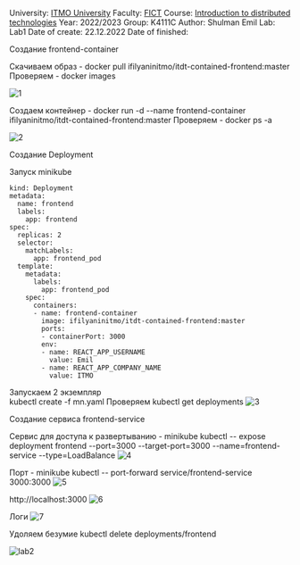 University: [ITMO University](https://itmo.ru/ru/)
Faculty: [FICT](https://fict.itmo.ru)
Course: [Introduction to distributed technologies](https://github.com/itmo-ict-faculty/introduction-to-distributed-technologies)
Year: 2022/2023
Group: K4111C
Author: Shulman Emil
Lab: Lab1
Date of create: 22.12.2022
Date of finished:


Создание frontend-container

Скачиваем образ - docker pull ifilyaninitmo/itdt-contained-frontend:master
Проверяем - docker images

![1](https://user-images.githubusercontent.com/54935204/209168333-819c4ec4-ffc5-45e5-af5b-ca0d498c6daa.png)

Создаем контейнер - docker run -d --name frontend-container ifilyaninitmo/itdt-contained-frontend:master
Проверяем - docker ps -a


![2](https://user-images.githubusercontent.com/54935204/209168902-50a8e7dd-ede6-49fc-9250-653594412e83.png)

Создание Deployment

Запуск minikube

```apiVersion: apps/v1
kind: Deployment
metadata:
  name: frontend
  labels:
    app: frontend
spec:
  replicas: 2
  selector:
    matchLabels:
      app: frontend_pod
  template:
    metadata:
      labels:
        app: frontend_pod
    spec:
      containers:
      - name: frontend-container
        image: ifilyaninitmo/itdt-contained-frontend:master
        ports:
        - containerPort: 3000
        env:
        - name: REACT_APP_USERNAME
          value: Emil
        - name: REACT_APP_COMPANY_NAME
          value: ITMO
```
Запускаем 2 экземпляр   
kubectl create -f mn.yaml
Проверяем
kubectl get deployments
![3](https://user-images.githubusercontent.com/54935204/209171695-591424a5-f2ae-4a88-a91f-d4c1078e32da.png)


Создание сервиса frontend-service

Сервис для доступа к развертыванию - minikube kubectl -- expose deployment frontend --port=3000 --target-port=3000 --name=frontend-service --type=LoadBalance
![4](https://user-images.githubusercontent.com/54935204/209172222-5ac92a80-0b57-4d96-b925-6dcdb5e0477c.png)

Порт -  minikube kubectl -- port-forward service/frontend-service 3000:3000
![5](https://user-images.githubusercontent.com/54935204/209172486-47fbe2c1-a402-4026-a6d3-749c98219525.png)

http://localhost:3000
![6](https://user-images.githubusercontent.com/54935204/209172752-c9fd952b-90ee-4156-98d1-7a70eb8f62fc.png)

Логи
![7](https://user-images.githubusercontent.com/54935204/209173080-496c48bd-52aa-47ea-9f04-8bc5c579d86b.png)

Удоляем безумие
kubectl delete deployments/frontend

![lab2](https://user-images.githubusercontent.com/54935204/209173492-bee94c29-57d0-4b2c-9419-1695ea6e0f3e.png)

          
